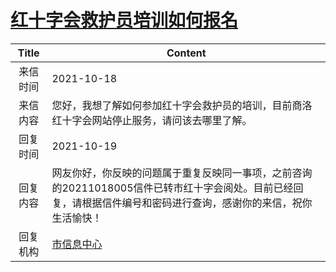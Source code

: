 # <a href="http://www.shangluo.gov.cn/zmhd/ldxxxx.jsp?urltype=leadermail.LeaderMailContentUrl&wbtreeid=1112&leadermailid=8055">红十字会救护员培训如何报名</a>
|Title|Content|
|:---:|---|
|来信时间|2021-10-18|
|来信内容|您好，我想了解如何参加红十字会救护员的培训，目前商洛红十字会网站停止服务，请问该去哪里了解。|
|回复时间|2021-10-19|
|回复内容|网友你好，你反映的问题属于重复反映同一事项，之前咨询的20211018005信件已转市红十字会阅处。目前已经回复，请根据信件编号和密码进行查询，感谢你的来信，祝你生活愉快！|
|回复机构|<a href="../../categories/agencies/市信息中心.md">市信息中心</a>|
